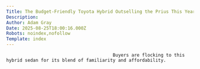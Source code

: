 ```yaml
---
Title: The Budget-Friendly Toyota Hybrid Outselling the Prius This Year
Description: 
Author: Adam Gray
Date: 2025-08-25T18:00:16.000Z
Robots: noindex,nofollow
Template: index
---
```


                                            Buyers are flocking to this hybrid sedan for its blend of familiarity and affordability.
                                        